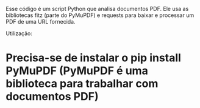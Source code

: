 Esse código é um script Python que analisa documentos PDF. Ele usa as bibliotecas fitz (parte do PyMuPDF) e requests para baixar e processar um PDF de uma URL fornecida.

Utilização: 
# Precisa-se de instalar o pip install PyMuPDF (PyMuPDF é uma biblioteca para trabalhar com documentos PDF)
